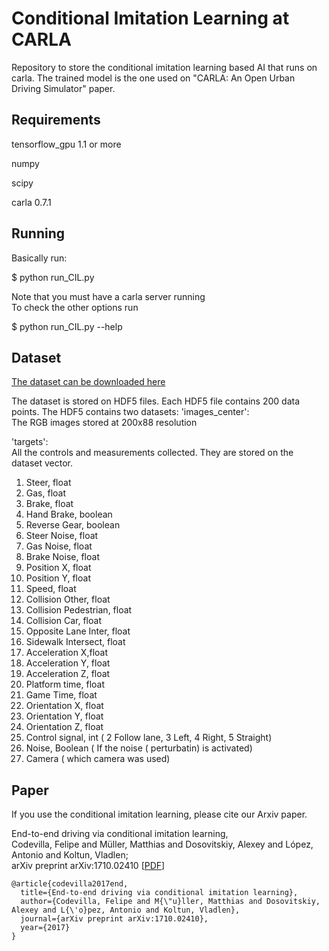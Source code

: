 Conditional Imitation Learning at CARLA
===============

Repository to store the conditional imitation learning based
AI that runs on carla. The trained model is the one used 
on "CARLA: An Open Urban Driving Simulator" paper.

Requirements
-------
tensorflow_gpu 1.1 or more

numpy

scipy

carla 0.7.1


Running
------
Basically run:

$ python run_CIL.py

Note that you must have a carla server running  <br>
To check the other options run

$ python run_CIL.py --help


Dataset
------

[The dataset can be downloaded here](https://drive.google.com/file/d/1hloAeyamYn-H6MfV1dRtY1gJPhkR55sY/view)

The dataset is stored on HDF5 files.
Each HDF5 file contains 200 data points.
The HDF5 contains two datasets:
'images_center': <br>
The RGB images stored at 200x88 resolution

'targets': <br>
All the controls and measurements collected. 
They are stored on the dataset vector.

1. Steer, float 
2. Gas, float
3. Brake, float 
4. Hand Brake, boolean 
5. Reverse Gear, boolean
6. Steer Noise, float 
7. Gas Noise, float 
8. Brake Noise, float
9. Position X, float 
10. Position Y, float 
11. Speed, float 
12. Collision Other, float 
13. Collision Pedestrian, float 
14. Collision Car, float 
15. Opposite Lane Inter, float 
16. Sidewalk Intersect, float 
17. Acceleration X,float 
18. Acceleration Y, float 
19. Acceleration Z, float 
20. Platform time, float 
21. Game Time, float 
22. Orientation X, float 
23. Orientation Y, float 
24. Orientation Z, float 
25. Control signal, int ( 2 Follow lane, 3 Left, 4 Right, 5 Straight) 
26. Noise, Boolean ( If the noise ( perturbatin) is activated) 
27. Camera ( which camera was used) 




Paper
-----

If you use the conditional imitation learning, please cite our Arxiv paper.

End-to-end driving via conditional imitation learning, <br>
Codevilla, Felipe and Müller, Matthias and Dosovitskiy, Alexey and López, Antonio and Koltun, Vladlen;  <br> arXiv preprint arXiv:1710.02410
[[PDF](http://vladlen.info/papers/conditional-imitation.pdf)]


```
@article{codevilla2017end,
  title={End-to-end driving via conditional imitation learning},
  author={Codevilla, Felipe and M{\"u}ller, Matthias and Dosovitskiy, Alexey and L{\'o}pez, Antonio and Koltun, Vladlen},
  journal={arXiv preprint arXiv:1710.02410},
  year={2017}
}

